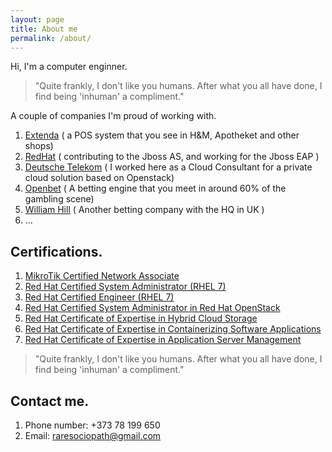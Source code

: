 ```yaml
---
layout: page
title: About me
permalink: /about/
---
```


Hi, I'm a computer enginner.


> "Quite frankly, I don't like you humans. After what you all have done,
I find being 'inhuman' a compliment."



<div class="divider"></div>

A couple of companies I'm proud of working with.

1. <a href="https://www.extenda.com/">Extenda</a> ( a POS system that you see in H&M, Apotheket and other shops)
2. <a href="https://www.redhat.com/en">RedHat</a> ( contributing to the Jboss AS, and working for the Jboss EAP )
3. <a href="https://www.telekom.com/en">Deutsche Telekom</a> ( I worked here as a Cloud Consultant for a private cloud solution based on Openstack) 
4. <a href="https://openbet.com">Openbet</a> ( A betting engine that you meet in around 60% of the gambling scene)
5. <a href="https://williamhill.com">William Hill</a> ( Another betting company with the HQ in UK )
6. ...

<div class="divider"></div>


## Certifications.

1. <a href="https://www.mikrotik.com/training/certificates/b48483cdc5e142b2f47"> MikroTik Certified Network Associate</a>
2. <a href="https://www.redhat.com/rhtapps/services/verify/?certId=160-056-479&isSearch=False&verify=Verify">Red Hat Certified System Administrator (RHEL 7)</a>
3. <a href="https://www.redhat.com/rhtapps/services/verify/?certId=160-056-479&isSearch=False&verify=Verify">Red Hat Certified Engineer (RHEL 7)</a>
4. <a href="https://www.redhat.com/rhtapps/services/verify/?certId=160-056-479&isSearch=False&verify=Verify">Red Hat Certified System Administrator in Red Hat OpenStack</a>
5. <a href="https://www.redhat.com/rhtapps/services/verify/?certId=160-056-479&isSearch=False&verify=Verify">Red Hat Certificate of Expertise in Hybrid Cloud Storage</a>
6. <a href="https://www.redhat.com/rhtapps/services/verify/?certId=160-056-479&isSearch=False&verify=Verify">Red Hat Certificate of Expertise in Containerizing Software Applications</a>
7. <a href="https://www.redhat.com/rhtapps/services/verify/?certId=160-056-479&isSearch=False&verify=Verify">Red Hat Certificate of Expertise in Application Server Management</a>

> "Quite frankly, I don't like you humans. After what you all have done,
I find being 'inhuman' a compliment."

<div class="divider"></div>

## Contact me.

1. Phone number: +373 78 199 650
2. Email: raresociopath@gmail.com




 
